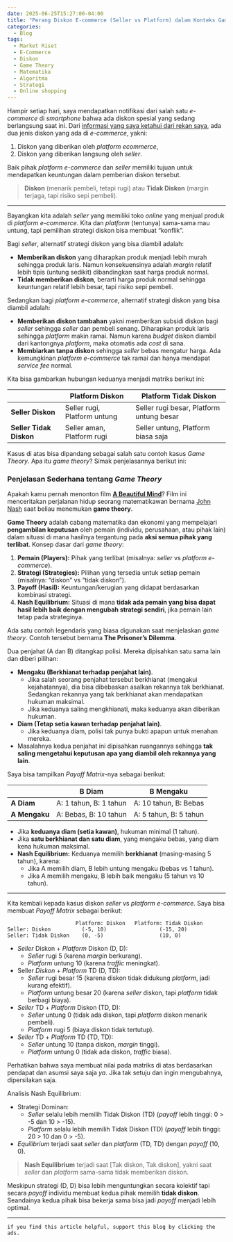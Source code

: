 ```yaml
---
date: 2025-06-25T15:27:00-04:00
title: "Perang Diskon E-commerce (Seller vs Platform) dalam Konteks Game Theory"
categories:
  - Blog
tags:
  - Market Riset
  - E-Commerce
  - Diskon
  - Game Theory
  - Matematika
  - Algoritma
  - Strategi
  - Online shopping
---
```


Hampir setiap hari, saya mendapatkan notifikasi dari salah satu
*e-commerce* di *smartphone* bahwa ada diskon spesial yang sedang
berlangsung saat ini. Dari [informasi yang saya ketahui dari rekan
saya](https://ikanx101.com/blog/binary-marketplace/), ada dua jenis
diskon yang ada di *e-commerce*, yakni:

1.  Diskon yang diberikan oleh *platform ecommerce*,
2.  Diskon yang diberikan langsung oleh *seller*.

Baik pihak *platform e-commerce* dan *seller* memiliki tujuan untuk
mendapatkan keuntungan dalam pemberian diskon tersebut.

> **Diskon** (menarik pembeli, tetapi rugi) atau **Tidak Diskon**
> (margin terjaga, tapi risiko sepi pembeli).

------------------------------------------------------------------------

Bayangkan kita adalah *seller* yang memiliki toko *online* yang menjual
produk di *platform e-commerce*. Kita dan *platform* (tentunya)
sama-sama mau untung, tapi pemilihan strategi diskon bisa membuat
“konflik”.

Bagi *seller*, alternatif strategi diskon yang bisa diambil adalah:

- **Memberikan diskon** yang diharapkan produk menjadi lebih murah
  sehingga produk laris. Namun konsekuensinya adalah *margin* relatif
  lebih tipis (untung sedikit) dibandingkan saat harga produk normal.  
- **Tidak memberikan diskon**, berarti harga produk normal sehingga
  keuntungan relatif lebih besar, tapi risiko sepi pembeli.

Sedangkan bagi *platform e-commerce*, alternatif strategi diskon yang
bisa diambil adalah:

- **Memberikan diskon tambahan** yakni memberikan subsidi diskon bagi
  *seller* sehingga *seller* dan pembeli senang. Diharapkan produk laris
  sehingga *platform* makin ramai. Namun karena *budget* diskon diambil
  dari kantongnya *platform*, maka otomatis ada *cost* di sana.  
- **Membiarkan tanpa diskon** sehingga *seller* bebas mengatur harga.
  Ada kemungkinan *platform e-commerce* tak ramai dan hanya mendapat
  *service fee* normal.

Kita bisa gambarkan hubungan keduanya menjadi matriks berikut ini:

|  | **Platform Diskon** | **Platform Tidak Diskon** |
|----|----|----|
| **Seller Diskon** | Seller rugi, Platform untung | Seller rugi besar, Platform untung besar |
| **Seller Tidak Diskon** | Seller aman, Platform rugi | Seller untung, Platform biasa saja |

Kasus di atas bisa dipandang sebagai salah satu contoh kasus *Game
Theory*. Apa itu *game theory*? Simak penjelasannya berikut ini:

### **Penjelasan Sederhana tentang *Game Theory***

Apakah kamu pernah menonton film [**A Beautiful
Mind**](https://en.wikipedia.org/wiki/A_Beautiful_Mind_(film))? Film ini
menceritakan perjalanan hidup seorang matematikawan bernama [John
Nash](https://en.wikipedia.org/wiki/John_Forbes_Nash_Jr.) saat beliau
menemukan **game theory**.

**Game Theory** adalah cabang matematika dan ekonomi yang mempelajari
**pengambilan keputusan** oleh pemain (individu, perusahaan, atau pihak
lain) dalam situasi di mana hasilnya tergantung pada **aksi semua pihak
yang terlibat**. Konsep dasar dari *game theory*:

1.  **Pemain (Players):** Pihak yang terlibat (misalnya: *seller* vs
    *platform e-commerce*).
2.  **Strategi (Strategies):** Pilihan yang tersedia untuk setiap pemain
    (misalnya: “diskon” vs “tidak diskon”).  
3.  **Payoff (Hasil):** Keuntungan/kerugian yang didapat berdasarkan
    kombinasi strategi.  
4.  **Nash Equilibrium:** Situasi di mana **tidak ada pemain yang bisa
    dapat hasil lebih baik dengan mengubah strategi sendiri**, jika
    pemain lain tetap pada strateginya.

Ada satu contoh legendaris yang biasa digunakan saat menjelaskan *game
theory*. Contoh tersebut bernama **The Prisoner’s Dilemma**.

Dua penjahat (A dan B) ditangkap polisi. Mereka dipisahkan satu sama
lain dan diberi pilihan:

- **Mengaku (Berkhianat terhadap penjahat lain)**.
  - Jika salah seorang penjahat tersebut berkhianat (mengakui
    kejahatannya), dia bisa dibebaskan asalkan rekannya tak berkhianat.
    Sedangkan rekannya yang tak berkhianat akan mendapatkan hukuman
    maksimal.
  - Jika keduanya saling mengkhianati, maka keduanya akan diberikan
    hukuman.
- **Diam (Tetap setia kawan terhadap penjahat lain)**.
  - Jika keduanya diam, polisi tak punya bukti apapun untuk menahan
    mereka.
- Masalahnya kedua penjahat ini dipisahkan ruangannya sehingga **tak
  saling mengetahui keputusan apa yang diambil oleh rekannya yang
  lain**.

Saya bisa tampilkan *Payoff Matrix*-nya sebagai berikut:

|               | **B Diam**             | **B Mengaku**          |
|---------------|------------------------|------------------------|
| **A Diam**    | A: 1 tahun, B: 1 tahun | A: 10 tahun, B: Bebas  |
| **A Mengaku** | A: Bebas, B: 10 tahun  | A: 5 tahun, B: 5 tahun |

- Jika **keduanya diam (setia kawan)**, hukuman minimal (1 tahun).  
- Jika **satu berkhianat dan satu diam**, yang mengaku bebas, yang diam
  kena hukuman maksimal.  
- **Nash Equilibrium:** Keduanya memilih **berkhianat** (masing-masing 5
  tahun), karena:
  - Jika A memilih diam, B lebih untung mengaku (bebas vs 1 tahun).  
  - Jika A memilih mengaku, B lebih baik mengaku (5 tahun vs 10 tahun).

------------------------------------------------------------------------

Kita kembali kepada kasus diskon *seller* vs *platform e-commerce*. Saya
bisa membuat *Payoff Matrix* sebagai berikut:

                          Platform: Diskon   Platform: Tidak Diskon
    Seller: Diskon          (-5, 10)                 (-15, 20)         
    Seller: Tidak Diskon    (0, -5)                  (10, 0)          

- *Seller* Diskon + *Platform* Diskon (D, D):
  - *Seller* rugi 5 (karena *margin* berkurang).
  - *Platform* untung 10 (karena *traffic* meningkat).
- Seller *Diskon* + *Platform* TD (D, TD):
  - *Seller* rugi besar 15 (karena diskon tidak didukung *platform*,
    jadi kurang efektif).
  - *Platform* untung besar 20 (karena *seller* diskon, tapi *platform*
    tidak berbagi biaya).
- *Seller* TD + *Platform* Diskon (TD, D):
  - *Seller* untung 0 (tidak ada diskon, tapi *platform* diskon menarik
    pembeli).
  - *Platform* rugi 5 (biaya diskon tidak tertutup).
- *Seller* TD + *Platform* TD (TD, TD):
  - *Seller* untung 10 (tanpa diskon, *margin* tinggi).
  - *Platform* untung 0 (tidak ada diskon, *traffic* biasa).

Perhatikan bahwa saya membuat nilai pada matriks di atas berdasarkan
pendapat dan asumsi saya saja *ya*. Jika tak setuju dan ingin
mengubahnya, dipersilakan saja.

Analisis Nash Equilibrium:

- Strategi Dominan:
  - *Seller* selalu lebih memilih Tidak Diskon (TD) (*payoff* lebih
    tinggi: 0 \> -5 dan 10 \> -15).
  - *Platform* selalu lebih memilih Tidak Diskon (TD) (*payoff* lebih
    tinggi: 20 \> 10 dan 0 \> -5).
- *Equilibrium* terjadi saat *seller* dan *platform* (TD, TD) dengan
  *payoff* (10, 0).

> **Nash Equilibrium** terjadi saat \[Tak diskon, Tak diskon\], yakni
> saat *seller* dan *platform* sama-sama tidak memberikan diskon.

Meskipun strategi (D, D) bisa lebih menguntungkan secara kolektif tapi
secara *payoff* individu membuat kedua pihak memilih **tidak diskon**.
Seandainya kedua pihak bisa bekerja sama bisa jadi *payoff* menjadi
lebih optimal.

------------------------------------------------------------------------

`if you find this article helpful, support this blog by clicking the ads.`
